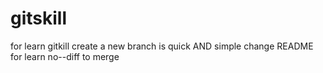# gitskill
for learn gitkill
create a new branch is quick AND simple
change README for learn no--diff to merge
